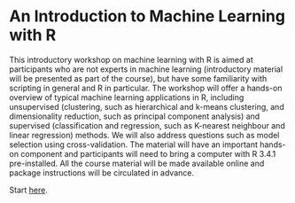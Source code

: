 # An Introduction to Machine Learning with R


This introductory workshop on machine learning with R is aimed at
participants who are not experts in machine learning (introductory
material will be presented as part of the course), but have some
familiarity with scripting in general and R in particular. The
workshop will offer a hands-on overview of typical machine learning
applications in R, including unsupervised (clustering, such as
hierarchical and k-means clustering, and dimensionality reduction,
such as principal component analysis) and supervised (classification
and regression, such as K-nearest neighbour and linear regression)
methods. We will also address questions such as model selection using
cross-validation. The material will have an important hands-on
component and participants will need to bring a computer with R 3.4.1
pre-installed. All the course material will be made available online
and package instructions will be circulated in advance.

Start [here](https://rawgit.com/lgatto/IntroMachineLearningWithR/master/00-intro.html).

